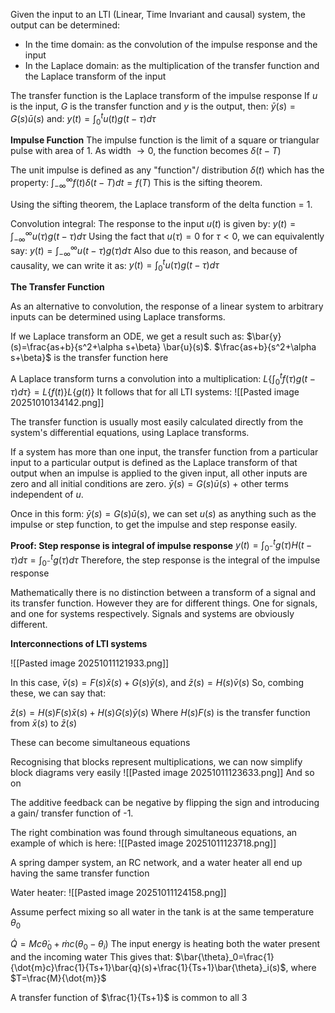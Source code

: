 
Given the input to an LTI (Linear, Time Invariant and causal) system, the output can be determined:
* In the time domain: as the convolution of the impulse response and the input
* In the Laplace domain: as the multiplication of the transfer function and the Laplace transform of the input

The transfer function is the Laplace transform of the impulse response
If $u$ is the input, $G$ is the transfer function and $y$ is the output, then:
$\bar{y}(s)=G(s)\bar{u}(s)$
and:
$y(t)=\int_0^t u(t)g(t-\tau)d\tau$

**Impulse Function**
The impulse function is the limit of a square or triangular pulse with area of 1.
As width $\rightarrow 0$, the function becomes $\delta (t-T)$

The unit impulse is defined as any "function"/ distribution $\delta(t)$ which has the property:
$\int_{-\infty}^{\infty}f(t)\delta(t-T)dt=f(T)$
This is the sifting theorem.

Using the sifting theorem, the Laplace transform of the delta function = 1.

Convolution integral: The response to the input $u(t)$ is given by:
$y(t)=\int_{-\infty}^{\infty}u(\tau)g(t-\tau)d\tau$
Using the fact that $u(\tau)=0$ for $\tau<0$, we can equivalently say:
$y(t)=\int_{-\infty}^{\infty}u(t-\tau)g(\tau)d\tau$
Also due to this reason, and because of causality, we can write it as: 
$y(t)=\int_{0}^{t}u(\tau)g(t-\tau)d\tau$

**The Transfer Function**

As an alternative to convolution, the response of a linear system to arbitrary inputs can be determined using Laplace transforms.

If we Laplace transform an ODE, we get a result such as:
$\bar{y}(s)=\frac{as+b}{s^2+\alpha s+\beta} \bar{u}(s)$.
$\frac{as+b}{s^2+\alpha s+\beta}$ is the transfer function here

A Laplace transform turns a convolution into a multiplication:
$L\{\int_0^t f(\tau)g(t-\tau)d\tau\}=L\{f(t)\}L\{g(t)\}$
It follows that for all LTI systems:
![[Pasted image 20251010134142.png]]

The transfer function is usually most easily calculated directly from the system's differential equations, using Laplace transforms.

If a system has more than one input, the transfer function from a particular input to a particular output is defined as the Laplace transform of that output when an impulse is applied to the given input, all other inputs are zero and all initial conditions are zero.
$\bar{y}(s)=G(s)\bar{u}(s)$ + other terms independent of $u$.

Once in this form: $\bar{y}(s)=G(s)\bar{u}(s)$, we can set $u(s)$ as anything such as the impulse or step function, to get the impulse and step response easily.

**Proof: Step response is integral of impulse response**
$y(t)=\int_{0^-}^{t}g(\tau)H(t-\tau)d\tau=\int_{0^-}^{t}g(\tau)d\tau$
Therefore, the step response is the integral of the impulse response

Mathematically there is no distinction between a transform of a signal and its transfer function. However they are for different things. One for signals, and one for systems respectively. Signals and systems are obviously different.

**Interconnections of LTI systems**

![[Pasted image 20251011121933.png]]

In this case, $\bar{v}(s)=F(s)\bar{x}(s)+G(s)\bar{y}(s)$, and $\bar{z}(s)=H(s)\bar{v}(s)$
So, combing these, we can say that:

$\bar{z}(s)=H(s)F(s)\bar{x}(s)+H(s)G(s)\bar{y}(s)$
Where $H(s)F(s)$ is the transfer function from $\bar{x}(s)$ to $\bar{z}(s)$

These can become simultaneous equations

Recognising that blocks represent multiplications, we can now simplify block diagrams very easily
![[Pasted image 20251011123633.png]]
And so on

The additive feedback can be negative by flipping the sign and introducing a gain/ transfer function of -1.

The right combination was found through simultaneous equations, an example of which is here:
![[Pasted image 20251011123718.png]]

A spring damper system, an RC network, and a water heater all end up having the same transfer function

Water heater:
![[Pasted image 20251011124158.png]]

Assume perfect mixing so all water in the tank is at the same temperature $\theta_0$

$\dot{Q}=Mc\dot{\theta}_0+\dot{m}c(\theta_0-\theta_i)$
The input energy is heating both the water present and the incoming water
This gives that:
$\bar{\theta}_0=\frac{1}{\dot{m}c}\frac{1}{Ts+1}\bar{q}(s)+\frac{1}{Ts+1}\bar{\theta}_i(s)$, where $T=\frac{M}{\dot{m}}$

A transfer function of $\frac{1}{Ts+1}$ is common to all 3


